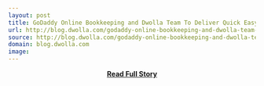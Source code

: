 ```yaml
---
layout: post
title: GoDaddy Online Bookkeeping and Dwolla Team To Deliver Quick Easy Online Payments for SMBs
url: http://blog.dwolla.com/godaddy-online-bookkeeping-and-dwolla-team-to-deliver-quick-easy-online-payments-for-smbs/
source: http://blog.dwolla.com/godaddy-online-bookkeeping-and-dwolla-team-to-deliver-quick-easy-online-payments-for-smbs/
domain: blog.dwolla.com
image: 
---
```


<p></p>
<center><p><a href="http://blog.dwolla.com/godaddy-online-bookkeeping-and-dwolla-team-to-deliver-quick-easy-online-payments-for-smbs/" style='padding:25px; font-sze:18px; font-weight: bold;'>Read Full Story</a></p></center>
